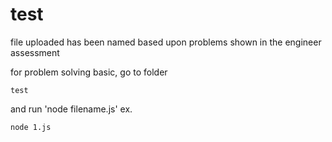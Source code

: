 # test
file uploaded has been named based upon problems shown in the engineer assessment

for problem solving basic, go to folder
```
test
```

and run 'node filename.js'
ex.
```
node 1.js
```
